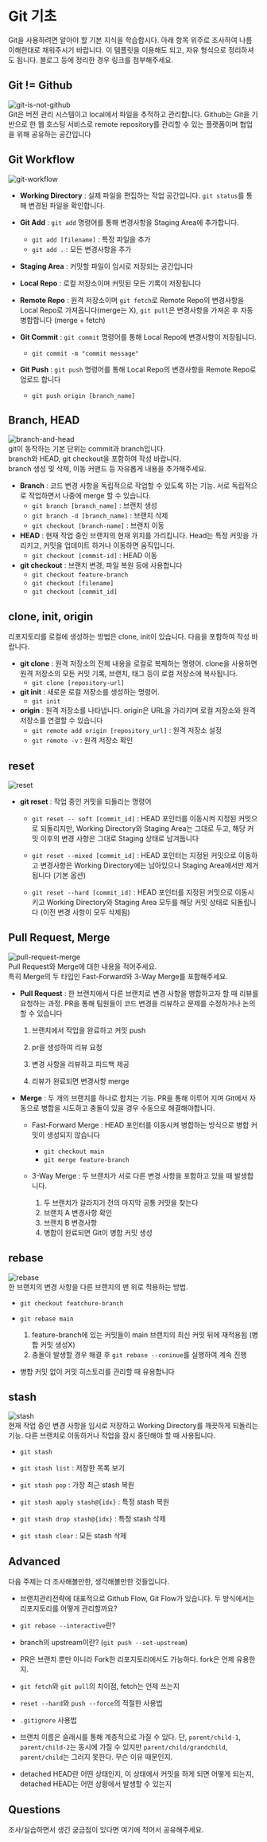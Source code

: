 # Git 기초
Git을 사용하려면 알아야 할 기본 지식을 학습합시다. 아래 항목 위주로 조사하여 나름 이해한대로 채워주시기 바랍니다. 이 템플릿을 이용해도 되고, 자유 형식으로 정리하셔도 됩니다. 블로그 등에 정리한 경우 링크를 첨부해주세요.

## Git != Github
![git-is-not-github](https://user-images.githubusercontent.com/51331195/160232512-3d6686ca-4ae3-4f11-a8d7-c893c0a7526a.png)  
Git은 버전 관리 시스템이고 local에서 파일을 추적하고 관리합니다. Github는 Git을 기반으로 한 웹 호스팅 서비스로 remote repository를 관리할 수 있는 플랫폼이며 협업을 위해 공유하는 공간입니다

## Git Workflow
![git-workflow](https://cdn-media-1.freecodecamp.org/images/1*iL2J8k4ygQlg3xriKGimbQ.png)
- **Working Directory** : 실제 파일을 편집하는 작업 공간입니다. `git status`를 통해 변경된 파일을 확인합니다.
- **Git Add** : `git add` 명령어를 통해 변경사항을 Staging Area에 추가합니다. 
    - `git add [filename]` : 특정 파일을 추가  
    - `git add .` : 모든 변경사항을 추가
- **Staging Area** : 커밋할 파일이 임시로 저장되는 공간입니다
- **Local Repo** : 로컬 저장소이며 커밋된 모든 기록이 저장됩니다
- **Remote Repo** : 원격 저장소이며 `git fetch`로 Remote Repo의 변경사항을 Local Repo로 가져옵니다(merge는 X), `git pull`은 변경사항을 가져온 후 자동 병합합니다 (merge + fetch)

- **Git Commit** : `git commit` 명령어를 통해 Local Repo에 변경사항이 저장됩니다. 
    - `git commit -m "commit message"`
- **Git Push** : `git push` 명령어를 통해 Local Repo의 변경사항을 Remote Repo로 업로드 합니다 
    - `git push origin [branch_name]`

## Branch, HEAD
![branch-and-head](https://ihatetomatoes.net/wp-content/uploads/2020/04/07-head-pointer.png)  
git이 동작하는 기본 단위는 commit과 branch입니다.  
branch와 HEAD, git checkout을 포함하여 작성 바랍니다.  
branch 생성 및 삭제, 이동 커맨드 등 자유롭게 내용을 추가해주세요.

- **Branch** : 코드 변경 사항을 독립적으로 작업할 수 있도록 하는 기능. 서로 독립적으로 작업하면서 나중에 merge 할 수 있습니다.
    - `git branch [branch_name]` : 브랜치 생성
    - `git branch -d [branch_name]` : 브랜치 삭제
    - `git checkout [branch-name]` : 브랜치 이동
- **HEAD** : 현재 작업 중인 브랜치의 현재 위치를 가리킵니다. Head는 특정 커밋을 가리키고, 커밋을 업데이트 하거나 이동하면 움직입니다.
    - `git checkout [commit-id]` : HEAD 이동
- **git checkout** : 브랜치 변경, 파일 복원 등에 사용합니다
    - `git checkout feature-branch`
    - `git checkout [filename]`
    - `git checkout [commit_id]`


## clone, init, origin
리포지토리를 로컬에 생성하는 방법은 clone, init이 있습니다. 다음을 포함하여 작성 바랍니다.
- **git clone** : 원격 저장소의 전체 내용을 로컬로 복제하는 명령어. clone을 사용하면 원격 저장소의 모든 커밋 기록, 브랜치, 태그 등이 로컬 저장소에 복사됩니다.
    - `git clone [repository-url]`
- **git init** : 새로운 로컬 저장소를 생성하는 명령어.
    - `git init`
- **origin** : 원격 저장소를 나타냅니다. origin은 URL을 가리키며 로컬 저장소와 원격 저장소를 연결할 수 있습니다
    - `git remote add origin [repository_url]` : 원격 저장소 설정
    - `git remote -v` : 원격 저장소 확인

## reset
![reset](https://user-images.githubusercontent.com/51331195/160235594-8836570b-e8bf-484a-bb92-b2bd6d873066.png)  
- **git reset** : 작업 중인 커밋을 되돌리는 명령어
    - `git reset -- soft [commit_id]` : HEAD 포인터를 이동시켜 지정된 커밋으로 되돌리지만, Working Directory와 Staging Area는 그대로 두고, 해당 커밋 이후의 변경 사항은 그대로 Staging 상태로 남겨둡니다

    - `git reset --mixed [commit_id]` : HEAD 포인터는 지정된 커밋으로 이동하고 변경사항은 Working Directory에는 
    남아있으나 Staging Area에서만 제거됩니다 (기본 옵션)
    - `git reset --hard [commit_id]` : HEAD 포인터를 지정된 커밋으로 이동시키고 Working Directory와 Staging Area 모두를 해당 커밋 상태로 되돌립니다 (이전 변경 사항이 모두 삭제됨)

## Pull Request, Merge
![pull-request-merge](https://atlassianblog.wpengine.com/wp-content/uploads/bitbucket411-blog-1200x-branches2.png)  
Pull Request와 Merge에 대한 내용을 적어주세요.  
특히 Merge의 두 타입인 Fast-Forward와 3-Way Merge를 포함해주세요.
- **Pull Request** : 한 브랜치에서 다른 브랜치로 변경 사항을 병합하고자 할 때 리뷰를 요청하는 과정. PR을 통해 팀원들이 코드 변경을 리뷰하고 문제를 수정하거나 논의할 수 있습니다

    1. 브랜치에서 작업을 완료하고 커밋 push
    2. pr을 생성하여 리뷰 요청

    3. 변경 사항을 리뷰하고 피드백 제공
    4. 리뷰가 완료되면 변경사항 merge

- **Merge** : 두 개의 브랜치를 하나로 합치는 기능. PR을 통해 이루어 지며 Git에서 자동으로 병합을 시도하고 충돌이 있을 경우 수동으로 해결해야합니다.

    - Fast-Forward Merge : HEAD 포인터를 이동시켜 병합하는 방식으로 병합 커밋이 생성되지 않습니다
        - `git checkout main`
        - `git merge feature-branch`

    - 3-Way Merge : 두 브랜치가 서로 다른 변경 사항을 포함하고 있을 때 발생합니다.

        1. 두 브랜치가 갈라지기 전의 마지막 공통 커밋을 찾는다
        2. 브랜치 A 변경사항 확인
        3. 브랜치 B 변경사항 
        4. 병합이 완료되면 Git이 병합 커밋 생성

## rebase
![rebase](https://user-images.githubusercontent.com/51331195/160234052-7fe70f85-5906-4474-b809-782adae92b3c.png)  
한 브랜치의 변경 사항을 다른 브랜치의 맨 위로 적용하는 방법. 
- `git checkout featchure-branch`
- `git rebase main`

    1. feature-branch에 있는 커밋들이 main 브랜치의 최신 커밋 뒤에 재적용됨 (병합 커밋 생성X)
    2. 충돌이 발생할 경우 해결 후 `git rebase --coninue`를 실행하여 계속 진행
- 병합 커밋 없이 커밋 히스토리를 관리할 때 유용합니다

## stash
![stash](https://d8it4huxumps7.cloudfront.net/bites/wp-content/banners/2023/4/642a663eaff96_git_stash.png)  
현재 작업 중인 변경 사항을 임시로 저장하고 Working Directory를 깨끗하게 되돌리는 기능. 다른 브랜치로 이동하거나 작업을 잠시 중단해야 할 때 사용됩니다.
- `git stash`
- `git stash list` : 저장한 목록 보기
- `git stash pop` : 가장 최근 stash 복원

- `git stash apply stash@{idx}` : 특정 stash 복원
- `git stash drop stash@{idx}` : 특정 stash 삭제
- `git stash clear` : 모든 stash 삭제


## Advanced
다음 주제는 더 조사해볼만한, 생각해볼만한 것들입니다. 
- 브랜치관리전략에 대표적으로 Github Flow, Git Flow가 있습니다. 두 방식에서는 리포지토리를 어떻게 관리할까요?
- `git rebase --interactive`란?
- branch의 upstream이란? (`git push --set-upstream`)
- PR은 브랜치 뿐만 아니라 Fork한 리포지토리에서도 가능하다. fork은 언제 유용한지. 
- `git fetch`와 `git pull`의 차이점, fetch는 언제 쓰는지
- `reset --hard`와 `push --force`의 적절한 사용법
- `.gitignore` 사용법
- 브랜치 이름은 슬래시를 통해 계층적으로 가질 수 있다. 단, `parent/child-1`, `parent/child-2`는 동시에 가질 수 있지만 `parent/child/grandchild`, `parent/child`는 그러지 못한다. 무슨 이유 때문인지. 

- detached HEAD란 어떤 상태인지, 이 상태에서 커밋을 하게 되면 어떻게 되는지, detached HEAD는 어떤 상황에서 발생할 수 있는지

## Questions
조사/실습하면서 생긴 궁금점이 있다면 여기에 적어서 공유해주세요.
